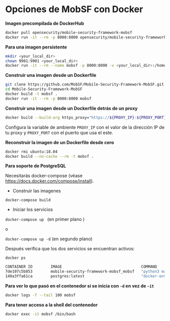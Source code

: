 # Opciones de MobSF con Docker

**Imagen precompilada de DockerHub**

```bash
docker pull opensecurity/mobile-security-framework-mobsf
docker run -it --rm -p 8000:8000 opensecurity/mobile-security-framework-mobsf:latest
```

**Para una imagen persistente**

```bash
mkdir <your_local_dir>
chown 9901:9901 <your_local_dir>
docker run -it --rm --name mobsf -p 8000:8000 -v <your_local_dir>:/home/mobsf/.MobSF opensecurity/mobile-security-framework-mobsf:latest
```

**Construir una imagen desde un Dockerfile**

```bash
git clone https://github.com/MobSF/Mobile-Security-Framework-MobSF.git
cd Mobile-Security-Framework-MobSF
docker build -t mobsf .
docker run -it --rm -p 8000:8000 mobsf
```

**Construir una imagen desde un Dockerfile detrás de un proxy**

```bash
docker build --build-arg https_proxy="https://${PROXY_IP}:${PROXY_PORT}" --build-arg http_proxy="${PROXY_IP}:${PROXY_PORT}" --build-arg NO_PROXY="127.0.0.1" -t mobsf .
```

Configura la variable de ambiente `PROXY_IP` con el valor de la dirección IP de tu proxy y `PROXY_PORT` con el puerto que usa el este.

**Reconstruir la imagen de un Dockerfile desde cero**

```bash
docker rmi ubuntu:18.04
docker build --no-cache --rm -t mobsf .
```

**Para soporte de PostgreSQL**

Necesitarás docker-compose (véase <https://docs.docker.com/compose/install>).

* Construir las imagenes

`docker-compose build`

* Iniciar los servicios

`docker-compose up ` (en primer plano )

o

`docker-compose up -d`  (en segundo plano)

Después verifica que los dos servicios se encuentran activos:

`docker ps`

```bash
CONTAINER ID        IMAGE                                   COMMAND                  CREATED             STATUS              PORTS                          NAMES
7de107c5b853        mobile-security-framework-mobsf_mobsf   "python3 manage.py r…"   5 weeks ago         Up 5 weeks          0.0.0.0:8000->8000/tcp         mobile-security-framework-mobsf_mobsf_1
149a3ffa61ca        postgres:latest                         "docker-entrypoint.s…"   5 weeks ago         Up 5 weeks          5432/tcp                       mobile-security-framework-mobsf_postgres_1
```

**Para ver lo que pasó en el contenedor si se inicia con `-d` en vez de `-it`**

```bash
docker logs -f --tail 100 mobsf
```

**Para tener acceso a la shell del contenedor**

```bash
docker exec -it mobsf /bin/bash
```
